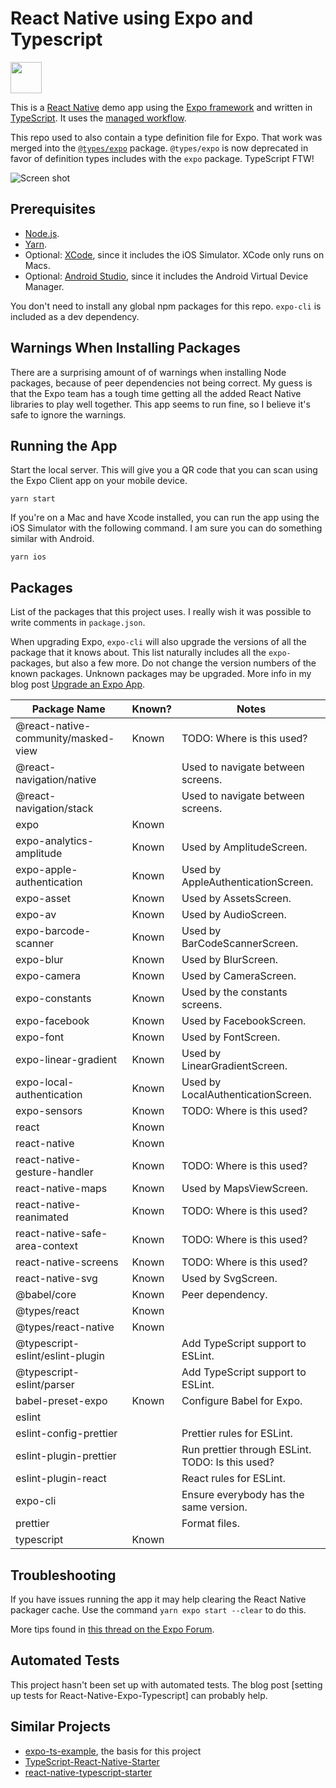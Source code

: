 # React Native using Expo and Typescript

<img src="../../raw/master/assets/app-icon.png" height="50">

This is a [React Native](https://facebook.github.io/react-native/) demo app using the [Expo framework](https://expo.io) and written in [TypeScript](http://www.typescriptlang.org). It uses the [managed workflow](https://docs.expo.io/introduction/managed-vs-bare/).

This repo used to also contain a type definition file for Expo. That work was merged into the [`@types/expo`](https://github.com/DefinitelyTyped/DefinitelyTyped/tree/master/types/expo) package. `@types/expo` is now deprecated in favor of definition types includes with the `expo` package. TypeScript FTW!

![Screen shot](../../raw/master/screen-shot.png)

## Prerequisites

- [Node.js](https://nodejs.org/).
- [Yarn](https://yarnpkg.com/).
- Optional: [XCode](https://developer.apple.com/xcode/), since it includes the iOS Simulator. XCode only runs on Macs.
- Optional: [Android Studio](https://developer.android.com/studio), since it includes the Android Virtual Device Manager.

You don't need to install any global npm packages for this repo. `expo-cli` is included as a dev dependency.

## Warnings When Installing Packages

There are a surprising amount of of warnings when installing Node packages, because of peer dependencies not being correct. My guess is that the Expo team has a tough time getting all the added React Native libraries to play well together. This app seems to run fine, so I believe it's safe to ignore the warnings.

## Running the App

Start the local server. This will give you a QR code that you can scan using the Expo Client app on your mobile device.

```shell
yarn start
```

If you're on a Mac and have Xcode installed, you can run the app using the iOS Simulator with the following command. I am sure you can do something similar with Android.

```shell
yarn ios
```

## Packages

List of the packages that this project uses. I really wish it was possible to write comments in `package.json`.

When upgrading Expo, `expo-cli` will also upgrade the versions of all the package that it knows about. This list naturally includes all the `expo-` packages, but also a few more. Do not change the version numbers of the known packages. Unknown packages may be upgraded. More info in my blog post [Upgrade an Expo App](https://janaagaard.com/blog/2020-05-04-upgrading-an-expo-app).

| Package Name                        | Known? | Notes                                            |
| ----------------------------------- | ------ | ------------------------------------------------ |
| @react-native-community/masked-view | Known  | TODO: Where is this used?                        |
| @react-navigation/native            |        | Used to navigate between screens.                |
| @react-navigation/stack             |        | Used to navigate between screens.                |
| expo                                | Known  |                                                  |
| expo-analytics-amplitude            | Known  | Used by AmplitudeScreen.                         |
| expo-apple-authentication           | Known  | Used by AppleAuthenticationScreen.               |
| expo-asset                          | Known  | Used by AssetsScreen.                            |
| expo-av                             | Known  | Used by AudioScreen.                             |
| expo-barcode-scanner                | Known  | Used by BarCodeScannerScreen.                    |
| expo-blur                           | Known  | Used by BlurScreen.                              |
| expo-camera                         | Known  | Used by CameraScreen.                            |
| expo-constants                      | Known  | Used by the constants screens.                   |
| expo-facebook                       | Known  | Used by FacebookScreen.                          |
| expo-font                           | Known  | Used by FontScreen.                              |
| expo-linear-gradient                | Known  | Used by LinearGradientScreen.                    |
| expo-local-authentication           | Known  | Used by LocalAuthenticationScreen.               |
| expo-sensors                        | Known  | TODO: Where is this used?                        |
| react                               | Known  |                                                  |
| react-native                        | Known  |                                                  |
| react-native-gesture-handler        | Known  | TODO: Where is this used?                        |
| react-native-maps                   | Known  | Used by MapsViewScreen.                          |
| react-native-reanimated             | Known  | TODO: Where is this used?                        |
| react-native-safe-area-context      | Known  | TODO: Where is this used?                        |
| react-native-screens                | Known  | TODO: Where is this used?                        |
| react-native-svg                    | Known  | Used by SvgScreen.                               |
| @babel/core                         | Known  | Peer dependency.                                 |
| @types/react                        | Known  |                                                  |
| @types/react-native                 | Known  |                                                  |
| @typescript-eslint/eslint-plugin    |        | Add TypeScript support to ESLint.                |
| @typescript-eslint/parser           |        | Add TypeScript support to ESLint.                |
| babel-preset-expo                   | Known  | Configure Babel for Expo.                        |
| eslint                              |        |                                                  |
| eslint-config-prettier              |        | Prettier rules for ESLint.                       |
| eslint-plugin-prettier              |        | Run prettier through ESLint. TODO: Is this used? |
| eslint-plugin-react                 |        | React rules for ESLint.                          |
| expo-cli                            |        | Ensure everybody has the same version.           |
| prettier                            |        | Format files.                                    |
| typescript                          | Known  |                                                  |

## Troubleshooting

If you have issues running the app it may help clearing the React Native packager cache. Use the command `yarn expo start --clear` to do this.

More tips found in [this thread on the Expo Forum](https://forums.expo.io/t/how-to-clear-the-react-native-packager/1352).

## Automated Tests

This project hasn't been set up with automated tests. The blog post [setting up tests for React-Native-Expo-Typescript] can probably help.

## Similar Projects

- [expo-ts-example](https://github.com/dalcib/expo-ts-example), the basis for this project
- [TypeScript-React-Native-Starter](https://github.com/Microsoft/TypeScript-React-Native-Starter)
- [react-native-typescript-starter](https://github.com/cbrevik/react-native-typescript-starter)
